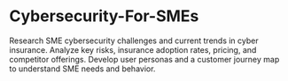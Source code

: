 # Cybersecurity-For-SMEs
Research SME cybersecurity challenges and current trends in cyber insurance. Analyze key risks, insurance adoption rates, pricing, and competitor offerings. Develop user personas and a customer journey map to understand SME needs and behavior.
